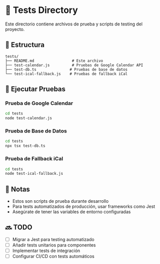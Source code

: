 # 🧪 Tests Directory

Este directorio contiene archivos de prueba y scripts de testing del proyecto.

## 📁 Estructura

```
tests/
├── README.md                 # Este archivo
├── test-calendar.js          # Pruebas de Google Calendar API
├── test-db.ts               # Pruebas de base de datos
└── test-ical-fallback.js    # Pruebas de fallback iCal
```

## 🚀 Ejecutar Pruebas

### Prueba de Google Calendar
```bash
cd tests
node test-calendar.js
```

### Prueba de Base de Datos
```bash
cd tests
npx tsx test-db.ts
```

### Prueba de Fallback iCal
```bash
cd tests
node test-ical-fallback.js
```

## 📝 Notas

- Estos son scripts de prueba durante desarrollo
- Para tests automatizados de producción, usar frameworks como Jest
- Asegúrate de tener las variables de entorno configuradas

## 🔜 TODO

- [ ] Migrar a Jest para testing automatizado
- [ ] Añadir tests unitarios para componentes
- [ ] Implementar tests de integración
- [ ] Configurar CI/CD con tests automáticos
